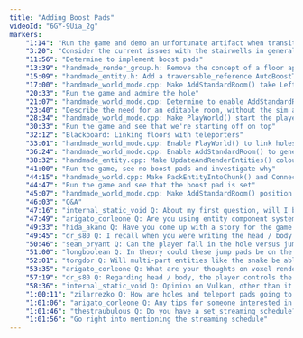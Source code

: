 ```yaml
---
title: "Adding Boost Pads"
videoId: "6GY-9Uia_2g"
markers:
    "1:14": "Run the game and demo an unfortunate artifact when transitioning between floors"
    "3:20": "Consider the current issues with the stairwells in general, and alternative means of transitioning between floors"
    "11:56": "Determine to implement boost pads"
    "13:39": "handmade_render_group.h: Remove the concept of a floor apron"
    "15:09": "handmade_entity.h: Add a traversable_reference AutoBoostTo to the entity struct"
    "17:00": "handmade_world_mode.cpp: Make AddStandardRoom() take LeftHole and RightHole booleans and generate those holes on alternate floors"
    "20:33": "Run the game and admire the hole"
    "21:07": "handmade_world_mode.cpp: Determine to enable AddStandardRoom() to generate boost pads between floors"
    "23:40": "Describe the need for an editable room, without the sim and the apron, and consider how to go about making that"
    "28:34": "handmade_world_mode.cpp: Make PlayWorld() start the player off at the last screen created"
    "30:33": "Run the game and see that we're starting off on top"
    "32:12": "Blackboard: Linking floors with teleporters"
    "33:01": "handmade_world_mode.cpp: Enable PlayWorld() to link holes to locations on the floor below"
    "36:24": "handmade_world_mode.cpp: Enable AddStandardRoom() to generate teleportation points between those locations"
    "38:32": "handmade_entity.cpp: Make UpdateAndRenderEntities() colour the boost pads"
    "41:00": "Run the game, see no boost pads and investigate why"
    "44:15": "handmade_world.cpp: Make PackEntityIntoChunk() and ConnectEntityPoints() operate on the AutoBoostTo"
    "44:47": "Run the game and see that the boost pad is set"
    "45:07": "handmade_world_mode.cpp: Make AddStandardRoom() position the boost pad at the top-left of the hole"
    "46:03": "Q&A"
    "47:16": "internal_static_void Q: About my first question, will I be able to view it again, because I was really interested about your answer?"
    "47:49": "arigato_corleone Q: Are you using entity component system architecture or different?"
    "49:33": "hida_akano Q: Have you come up with a story for the game yet?"
    "49:45": "dr_s80 Q: I recall when you were writing the head / body behavior code you wanted to ensure the player always had control of the head. Is this \"auto-hopping\" going to interfere with that?"
    "50:46": "sean_bryant Q: Can the player fall in the hole versus jumping on purposes?"
    "51:00": "longboolean Q: In theory could these jump pads be on the same level and used like the jump pads in Portal 2?"
    "52:01": "torgdor Q: Will multi-part entities like the snake be able to go through holes?"
    "53:35": "arigato_corleone Q: What are your thoughts on voxel rendering and / or ray tracing?"
    "57:19": "dr_s80 Q: Regarding head / body, the player controls the head onto the jump pad, but then the game needs to animate both the head and body down, right? I thought so far the head was always responsive to player input (not tied to an animation), and the body just followed. Sorry, I may not be explaining clearly"
    "58:36": "internal_static_void Q: Opinion on Vulkan, other than it being really hard?"
    "1:00:11": "zilarrezko Q: How are holes and teleport pads going to help us find The Variable?"
    "1:01:06": "arigato_corleone Q: Any tips for someone interested in game engines considering getting into the games industry?"
    "1:01:46": "thestraubulous Q: Do you have a set streaming schedule?"
    "1:01:56": "Go right into mentioning the streaming schedule"
---
```

